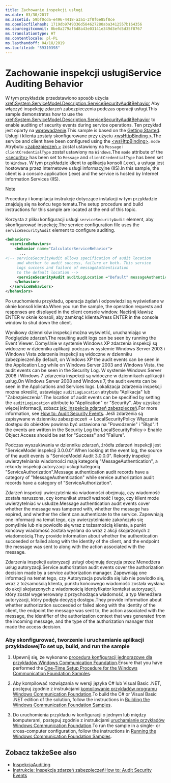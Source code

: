```yaml
---
title: Zachowanie inspekcji usługi
ms.date: 03/30/2017
ms.assetid: 59bf0cda-e496-4418-a3a1-2f0f6e85f8ce
ms.openlocfilehash: 1719db9749336d584627280aba3412557b164356
ms.sourcegitcommit: 0be8a279af6d8a43e03141e349d3efd5d35f8767
ms.translationtype: HT
ms.contentlocale: pl-PL
ms.lasthandoff: 04/18/2019
ms.locfileid: "59310398"
---
```

# <a name="service-auditing-behavior"></a><span data-ttu-id="3dece-102">Zachowanie inspekcji usługi</span><span class="sxs-lookup"><span data-stu-id="3dece-102">Service Auditing Behavior</span></span>
<span data-ttu-id="3dece-103">W tym przykładzie przedstawiono sposób użycia <xref:System.ServiceModel.Description.ServiceSecurityAuditBehavior> Aby włączyć inspekcję zdarzeń zabezpieczenia podczas operacji usługi.</span><span class="sxs-lookup"><span data-stu-id="3dece-103">This sample demonstrates how to use the <xref:System.ServiceModel.Description.ServiceSecurityAuditBehavior> to enable auditing of security events during service operations.</span></span> <span data-ttu-id="3dece-104">Ten przykład jest oparty na [wprowadzenie](../../../../docs/framework/wcf/samples/getting-started-sample.md).</span><span class="sxs-lookup"><span data-stu-id="3dece-104">This sample is based on the [Getting Started](../../../../docs/framework/wcf/samples/getting-started-sample.md).</span></span> <span data-ttu-id="3dece-105">Usługi i klienta zostały skonfigurowane przy użyciu [ \<wsHttpBinding >](../../../../docs/framework/configure-apps/file-schema/wcf/wshttpbinding.md).</span><span class="sxs-lookup"><span data-stu-id="3dece-105">The service and client have been configured using the [\<wsHttpBinding>](../../../../docs/framework/configure-apps/file-schema/wcf/wshttpbinding.md).</span></span> <span data-ttu-id="3dece-106">`mode` Atrybutu [ \<zabezpieczeń >](../../../../docs/framework/configure-apps/file-schema/wcf/security-of-custombinding.md) został ustawiony na `Message` i `clientCredentialType` został ustawiony na `Windows`.</span><span class="sxs-lookup"><span data-stu-id="3dece-106">The `mode` attribute of the [\<security>](../../../../docs/framework/configure-apps/file-schema/wcf/security-of-custombinding.md) has been set to `Message` and `clientCredentialType` has been set to `Windows`.</span></span> <span data-ttu-id="3dece-107">W tym przykładzie klient to aplikacja konsoli (.exe), a usługa jest hostowana przez Internetowe usługi informacyjne (IIS).</span><span class="sxs-lookup"><span data-stu-id="3dece-107">In this sample, the client is a console application (.exe) and the service is hosted by Internet Information Services (IIS).</span></span>  
  
> [!NOTE]
>  <span data-ttu-id="3dece-108">Procedury i kompilacja instrukcje dotyczące instalacji w tym przykładzie znajdują się na końcu tego tematu.</span><span class="sxs-lookup"><span data-stu-id="3dece-108">The setup procedure and build instructions for this sample are located at the end of this topic.</span></span>  
  
 <span data-ttu-id="3dece-109">Korzysta z pliku konfiguracji usługi `serviceSecurityAudit` element, aby skonfigurować inspekcję.</span><span class="sxs-lookup"><span data-stu-id="3dece-109">The service configuration file uses the `serviceSecurityAudit` element to configure auditing.</span></span>  
  
```xml  
<behaviors>  
  <serviceBehaviors>  
    <behavior name="CalculatorServiceBehavior">  
      ...  
<!-- serviceSecurityAudit allows specification of audit location   
     and whether to audit success, failure or both. This service   
     logs success and failure of messageAuthentication   
     to the default location -->  
     <serviceSecurityAudit auditLogLocation ="Default" messageAuthenticationAuditLevel = "SuccessOrFailure" />  
    </behavior>  
  </serviceBehaviors>  
</behaviors>  
```  
  
 <span data-ttu-id="3dece-110">Po uruchomieniu przykładu, operacja żądań i odpowiedzi są wyświetlane w oknie konsoli klienta.</span><span class="sxs-lookup"><span data-stu-id="3dece-110">When you run the sample, the operation requests and responses are displayed in the client console window.</span></span> <span data-ttu-id="3dece-111">Naciśnij klawisz ENTER w oknie konsoli, aby zamknąć klienta.</span><span class="sxs-lookup"><span data-stu-id="3dece-111">Press ENTER in the console window to shut down the client.</span></span>  
  
 <span data-ttu-id="3dece-112">Wynikowy dzienników inspekcji można wyświetlić, uruchamiając w Podglądzie zdarzeń.</span><span class="sxs-lookup"><span data-stu-id="3dece-112">The resulting audit logs can be seen by running the Event Viewer.</span></span> <span data-ttu-id="3dece-113">Domyślnie w systemie Windows XP zdarzenia inspekcji są widoczne w dzienniku aplikacji podczas w systemie Windows Server 2003 i Windows Vista zdarzenia inspekcji są widoczne w dzienniku zabezpieczeń.</span><span class="sxs-lookup"><span data-stu-id="3dece-113">By default, on Windows XP the audit events can be seen in the Application Log while on Windows Server 2003 and Windows Vista, the audit events can be seen in the Security Log.</span></span> <span data-ttu-id="3dece-114">W systemie Windows Server 2008 i Windows 7 zdarzenia inspekcji są widoczne w dziennikach aplikacji i usług.</span><span class="sxs-lookup"><span data-stu-id="3dece-114">On Windows Server 2008 and Windows 7, the audit events can be seen in the Applications and Services logs.</span></span> <span data-ttu-id="3dece-115">Lokalizacja zdarzenia inspekcji można określić, ustawiając `auditLogLocation` atrybutu "Aplikacja" lub "Zabezpieczenia".</span><span class="sxs-lookup"><span data-stu-id="3dece-115">The location of audit events can be specified by setting the `auditLogLocation` attribute to "Application" or "Security".</span></span> <span data-ttu-id="3dece-116">Aby uzyskać więcej informacji, zobacz [jak: Inspekcja zdarzeń zabezpieczeń](../../../../docs/framework/wcf/feature-details/how-to-audit-wcf-security-events.md).</span><span class="sxs-lookup"><span data-stu-id="3dece-116">For more information, see [How to: Audit Security Events](../../../../docs/framework/wcf/feature-details/how-to-audit-wcf-security-events.md).</span></span> <span data-ttu-id="3dece-117">Jeśli zdarzenia są zapisywane w dzienniku zabezpieczeń -> LocalSecurityPolicy Włączanie dostępu do obiektów powinna być ustawiona na "Powodzenie" i "Błąd".</span><span class="sxs-lookup"><span data-stu-id="3dece-117">If the events are written in the Security Log the LocalSecurityPolicy-> Enable Object Access should be set for "Success" and "Failure".</span></span>  
  
 <span data-ttu-id="3dece-118">Podczas wyszukiwania w dzienniku zdarzeń, źródła zdarzeń inspekcji jest "ServiceModel inspekcji 3.0.0.0".</span><span class="sxs-lookup"><span data-stu-id="3dece-118">When looking at the event log, the source of the audit events is "ServiceModel Audit 3.0.0.0".</span></span> <span data-ttu-id="3dece-119">Rekordy inspekcji uwierzytelniania wiadomości mają kategorię "MessageAuthentication", a rekordy inspekcji autoryzacji usługi kategorią "ServiceAuthorization".</span><span class="sxs-lookup"><span data-stu-id="3dece-119">Message authentication audit records have a category of "MessageAuthentication" while service authorization audit records have a category of "ServiceAuthorization".</span></span>  
  
 <span data-ttu-id="3dece-120">Zdarzeń inspekcji uwierzytelniania wiadomości obejmują, czy wiadomość została naruszona, czy komunikat utracił ważność i tego, czy klient może uwierzytelniać w usłudze.</span><span class="sxs-lookup"><span data-stu-id="3dece-120">Message authentication audit events cover whether the message was tampered with, whether the message has expired, and whether the client can authenticate to the service.</span></span> <span data-ttu-id="3dece-121">Zapewniają one informacji na temat tego, czy uwierzytelnianie zakończyło się pomyślnie lub nie powiodło się wraz z tożsamością klienta, a punkt końcowy wiadomość została wysłana do wraz z akcji skojarzonych z wiadomością.</span><span class="sxs-lookup"><span data-stu-id="3dece-121">They provide information about whether the authentication succeeded or failed along with the identity of the client, and the endpoint the message was sent to along with the action associated with the message.</span></span>  
  
 <span data-ttu-id="3dece-122">Zdarzenia inspekcji autoryzacji usługi obejmują decyzja przez Menedżera usług autoryzacji.</span><span class="sxs-lookup"><span data-stu-id="3dece-122">Service authorization audit events cover the authorization decision made by a service authorization manager.</span></span> <span data-ttu-id="3dece-123">Zapewniają one informacji na temat tego, czy Autoryzacja powiodła się lub nie powiodło się, wraz z tożsamością klienta, punktu końcowego wiadomość została wysłana do akcji skojarzonych z wiadomością identyfikator kontekst autoryzacji, który został wygenerowany z przychodząca wiadomość, a typ Menedżera autoryzacji, który podjęła decyzję dostępu.</span><span class="sxs-lookup"><span data-stu-id="3dece-123">They provide information about whether authorization succeeded or failed along with the identity of the client, the endpoint the message was sent to, the action associated with the message, the identifier of the authorization context that was generated from the incoming message, and the type of the authorization manager that made the access decision.</span></span>  
  
### <a name="to-set-up-build-and-run-the-sample"></a><span data-ttu-id="3dece-124">Aby skonfigurować, tworzenie i uruchamianie aplikacji przykładowej</span><span class="sxs-lookup"><span data-stu-id="3dece-124">To set up, build, and run the sample</span></span>  
  
1. <span data-ttu-id="3dece-125">Upewnij się, że wykonano [procedura konfiguracji jednorazowe dla przykładów Windows Communication Foundation](../../../../docs/framework/wcf/samples/one-time-setup-procedure-for-the-wcf-samples.md).</span><span class="sxs-lookup"><span data-stu-id="3dece-125">Ensure that you have performed the [One-Time Setup Procedure for the Windows Communication Foundation Samples](../../../../docs/framework/wcf/samples/one-time-setup-procedure-for-the-wcf-samples.md).</span></span>  
  
2. <span data-ttu-id="3dece-126">Aby kompilować rozwiązania w wersji języka C# lub Visual Basic .NET, postępuj zgodnie z instrukcjami [kompilowanie przykładów programu Windows Communication Foundation](../../../../docs/framework/wcf/samples/building-the-samples.md).</span><span class="sxs-lookup"><span data-stu-id="3dece-126">To build the C# or Visual Basic .NET edition of the solution, follow the instructions in [Building the Windows Communication Foundation Samples](../../../../docs/framework/wcf/samples/building-the-samples.md).</span></span>  
  
3. <span data-ttu-id="3dece-127">Do uruchomienia przykładu w konfiguracji o jednym lub między komputerami, postępuj zgodnie z instrukcjami [uruchamianie przykładów Windows Communication Foundation](../../../../docs/framework/wcf/samples/running-the-samples.md).</span><span class="sxs-lookup"><span data-stu-id="3dece-127">To run the sample in a single- or cross-computer configuration, follow the instructions in [Running the Windows Communication Foundation Samples](../../../../docs/framework/wcf/samples/running-the-samples.md).</span></span>  
  
## <a name="see-also"></a><span data-ttu-id="3dece-128">Zobacz także</span><span class="sxs-lookup"><span data-stu-id="3dece-128">See also</span></span>

- [<span data-ttu-id="3dece-129">Inspekcja</span><span class="sxs-lookup"><span data-stu-id="3dece-129">Auditing</span></span>](../../../../docs/framework/wcf/feature-details/auditing-security-events.md)
- [<span data-ttu-id="3dece-130">Instrukcje: Inspekcja zdarzeń zabezpieczeń</span><span class="sxs-lookup"><span data-stu-id="3dece-130">How to: Audit Security Events</span></span>](../../../../docs/framework/wcf/feature-details/how-to-audit-wcf-security-events.md)
